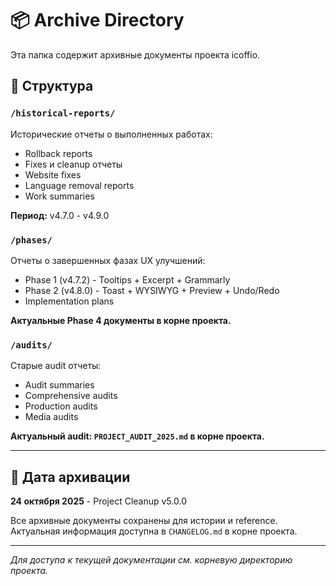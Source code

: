 # 📦 Archive Directory

Эта папка содержит архивные документы проекта icoffio.

## 📁 Структура

### `/historical-reports/`
Исторические отчеты о выполненных работах:
- Rollback reports
- Fixes и cleanup отчеты
- Website fixes
- Language removal reports
- Work summaries

**Период:** v4.7.0 - v4.9.0

### `/phases/`
Отчеты о завершенных фазах UX улучшений:
- Phase 1 (v4.7.2) - Tooltips + Excerpt + Grammarly
- Phase 2 (v4.8.0) - Toast + WYSIWYG + Preview + Undo/Redo
- Implementation plans

**Актуальные Phase 4 документы в корне проекта.**

### `/audits/`
Старые audit отчеты:
- Audit summaries
- Comprehensive audits
- Production audits
- Media audits

**Актуальный audit: `PROJECT_AUDIT_2025.md` в корне проекта.**

---

## 📅 Дата архивации

**24 октября 2025** - Project Cleanup v5.0.0

Все архивные документы сохранены для истории и reference.
Актуальная информация доступна в `CHANGELOG.md` в корне проекта.

---

*Для доступа к текущей документации см. корневую директорию проекта.*




